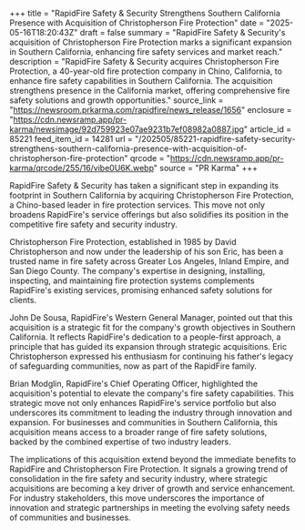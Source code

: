 +++
title = "RapidFire Safety & Security Strengthens Southern California Presence with Acquisition of Christopherson Fire Protection"
date = "2025-05-16T18:20:43Z"
draft = false
summary = "RapidFire Safety & Security's acquisition of Christopherson Fire Protection marks a significant expansion in Southern California, enhancing fire safety services and market reach."
description = "RapidFire Safety & Security acquires Christopherson Fire Protection, a 40-year-old fire protection company in Chino, California, to enhance fire safety capabilities in Southern California. The acquisition strengthens presence in the California market, offering comprehensive fire safety solutions and growth opportunities."
source_link = "https://newsroom.prkarma.com/rapidfire/news_release/1656"
enclosure = "https://cdn.newsramp.app/pr-karma/newsimage/92d759923e07ae9231b7ef08982a0887.jpg"
article_id = 85221
feed_item_id = 14281
url = "/202505/85221-rapidfire-safety-security-strengthens-southern-california-presence-with-acquisition-of-christopherson-fire-protection"
qrcode = "https://cdn.newsramp.app/pr-karma/qrcode/255/16/vibe0U6K.webp"
source = "PR Karma"
+++

<p>RapidFire Safety & Security has taken a significant step in expanding its footprint in Southern California by acquiring Christopherson Fire Protection, a Chino-based leader in fire protection services. This move not only broadens RapidFire's service offerings but also solidifies its position in the competitive fire safety and security industry.</p><p>Christopherson Fire Protection, established in 1985 by David Christopherson and now under the leadership of his son Eric, has been a trusted name in fire safety across Greater Los Angeles, Inland Empire, and San Diego County. The company's expertise in designing, installing, inspecting, and maintaining fire protection systems complements RapidFire's existing services, promising enhanced safety solutions for clients.</p><p>John De Sousa, RapidFire's Western General Manager, pointed out that this acquisition is a strategic fit for the company's growth objectives in Southern California. It reflects RapidFire's dedication to a people-first approach, a principle that has guided its expansion through strategic acquisitions. Eric Christopherson expressed his enthusiasm for continuing his father's legacy of safeguarding communities, now as part of the RapidFire family.</p><p>Brian Modglin, RapidFire's Chief Operating Officer, highlighted the acquisition's potential to elevate the company's fire safety capabilities. This strategic move not only enhances RapidFire's service portfolio but also underscores its commitment to leading the industry through innovation and expansion. For businesses and communities in Southern California, this acquisition means access to a broader range of fire safety solutions, backed by the combined expertise of two industry leaders.</p><p>The implications of this acquisition extend beyond the immediate benefits to RapidFire and Christopherson Fire Protection. It signals a growing trend of consolidation in the fire safety and security industry, where strategic acquisitions are becoming a key driver of growth and service enhancement. For industry stakeholders, this move underscores the importance of innovation and strategic partnerships in meeting the evolving safety needs of communities and businesses.</p>